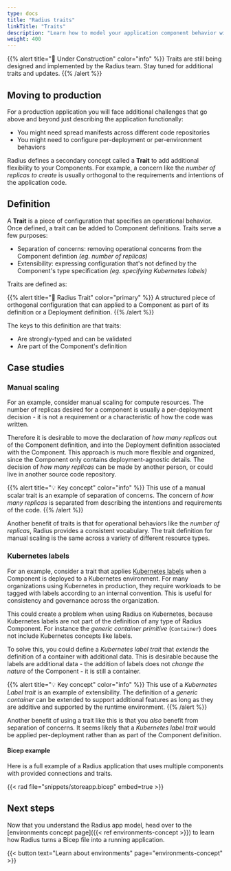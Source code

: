 ```yaml
---
type: docs
title: "Radius traits"
linkTitle: "Traits"
description: "Learn how to model your application component behavior with Radius traits."
weight: 400
---
```


{{% alert title="🚧 Under Construction" color="info" %}}
Traits are still being designed and implemented by the Radius team. Stay tuned for additional traits and updates.
{{% /alert %}}

## Moving to production

For a production application you will face additional challenges that go above and beyond just describing the application functionally:

- You might need spread manifests across different code repositories
- You might need to configure per-deployment or per-environment behaviors

Radius defines a secondary concept called a **Trait** to add additional flexibility to your Components. For example, a concern like the *number of replicas to create* is usually orthogonal to the requirements and intentions of the application code.

## Definition

A **Trait** is a piece of configuration that specifies an operational behavior. Once defined, a trait can be added to Component definitions. Traits serve a few purposes:

- Separation of concerns: removing operational concerns from the Component defintion *(eg. number of replicas)*
- Extensibility: expressing configuration that's not defined by the Component's type specification *(eg. specifying Kubernetes labels)*

Traits are defined as:

{{% alert title="📄 Radius Trait" color="primary" %}}
A structured piece of orthogonal configuration that can applied to a Component as part of its definition or a Deployment definition.
{{% /alert %}}

The keys to this definition are that traits:

- Are strongly-typed and can be validated
- Are part of the Component's definition

## Case studies

### Manual scaling

For an example, consider manual scaling for compute resources. The number of replicas desired for a component is usually a per-deployment decision - it is not a requirement or a characteristic of how the code was written.

Therefore it is desirable to move the declaration of *how many replicas* out of the Component definition, and into the Deployment definition associated with the Component. This approach is much more flexible and organized, since the Component only contains deployment-agnostic details. The decision of *how many replicas* can be made by another person, or could live in another source code repository.

{{% alert title="💡 Key concept" color="info" %}}
This use of a manual scalar trait is an example of separation of concerns. The concern of *how many replicas* is separated from describing the intentions and requirements of the code.
{{% /alert %}} 

Another benefit of traits is that for operational behaviors like the *number of replicas*, Radius provides a consistent vocabulary. The trait definition for manual scaling is the same across a variety of different resource types.

### Kubernetes labels

For an example, consider a trait that applies [Kubernetes labels](https://kubernetes.io/docs/concepts/overview/working-with-objects/labels/) when a Component is deployed to a Kubernetes environment. For many organizations using Kubernetes in production, they require workloads to be tagged with labels according to an internal convention. This is useful for consistency and governance across the organization.

This could create a problem when using Radius on Kubernetes, because Kubernetes labels are not part of the definition of any type of Radius Component. For instance the *generic container primitive* (`Container`) does not include Kubernetes concepts like labels.

To solve this, you could define a *Kubernetes label trait* that *extends* the definition of a container with additional data. This is desirable because the labels are additional data - the addition of labels does not *change the nature* of the Component - it is still a container.

{{% alert title="💡 Key concept" color="info" %}}
This use of a *Kubernetes Label trait* is an example of extensibility. The definition of a *generic container* can be extended to support additional features as long as they are additive and supported by the runtime environment.
{{% /alert %}} 

Another benefit of using a trait like this is that you *also* benefit from separation of concerns. It seems likely that a *Kubernetes label trait* would be applied per-deployment rather than as part of the Component definition.

#### Bicep example

Here is a full example of a Radius application that uses multiple components with provided connections and traits.

{{< rad file="snippets/storeapp.bicep" embed=true >}}

## Next steps

Now that you understand the Radius app model, head over to the [environments concept page]({{< ref environments-concept >}}) to learn how Radius turns a Bicep file into a running application.

{{< button text="Learn about environments" page="environments-concept" >}}
